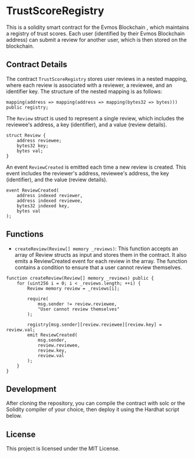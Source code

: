 # TrustScoreRegistry

This is a solidity smart contract for the Evmos Blockchain , which maintains a registry of trust scores. Each user (identified by their Evmos Blockchain address) can submit a review for another user, which is then stored on the blockchain.

## Contract Details

The contract `TrustScoreRegistry` stores user reviews in a nested mapping, where each review is associated with a reviewer, a reviewee, and an identifier key. The structure of the nested mapping is as follows:

```solidity
mapping(address => mapping(address => mapping(bytes32 => bytes))) public registry;
```

The `Review` struct is used to represent a single review, which includes the reviewee's address, a key (identifier), and a value (review details).

```solidity
struct Review {
    address reviewee;
    bytes32 key;
    bytes val;
}
```

An event `ReviewCreated` is emitted each time a new review is created. This event includes the reviewer's address, reviewee's address, the key (identifier), and the value (review details).

```solidity
event ReviewCreated(
    address indexed reviewer,
    address indexed reviewee,
    bytes32 indexed key,
    bytes val
);
```
## Functions
- `createReview(Review[] memory _reviews)`: This function accepts an array of Review structs as input and stores them in the contract. It also emits a ReviewCreated event for each review in the array. The function contains a condition to ensure that a user cannot review themselves.

```solidity
function createReview(Review[] memory _reviews) public {
    for (uint256 i = 0; i < _reviews.length; ++i) {
        Review memory review = _reviews[i];

        require(
            msg.sender != review.reviewee,
            "User cannot review themselves"
        );

        registry[msg.sender][review.reviewee][review.key] = review.val;
        emit ReviewCreated(
            msg.sender,
            review.reviewee,
            review.key,
            review.val
        );
    }
}

```

## Development
After cloning the repository, you can compile the contract with solc or the Solidity compiler of your choice, then deploy it using the Hardhat script below.

## License
This project is licensed under the MIT License.

